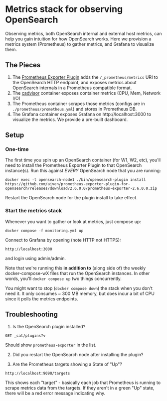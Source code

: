 # Metrics stack for observing OpenSearch

Observing metrics, both OpenSearch internal and external host metrics, can help you gain intuition for how OpenSearch works.  Here we provision a metrics system (Prometheus) to gather metrics, and Grafana to visualize them.

## The Pieces
1. The [Prometheus Exporter Plugin](https://github.com/aiven/prometheus-exporter-plugin-for-opensearch)
 adds the `/_prometheus/metrics` URI to the OpenSearch HTTP endpoint, and exposes metrics about OpenSearch internals in a Prometheus compatible format.
2. The [cadvisor](https://github.com/google/cadvisor) container exposes container metrics (CPU, Mem, Network I/O)
3. The Prometheus container scrapes those metrics (configs are in `./prometheus/prometheus.yml`) and stores in Prometheus DB.
4. The Grafana container exposes Grafana on http://localhost:3000 to visualize the metrics.  We provide a pre-built dashboard.

## Setup

### One-time
The first time you spin up an OpenSearch container (for W1, W2, etc), you'll need to install the Prometheus Exporter Plugin to that OpenSearch instance(s).  Run this against *EVERY* OpenSearch node that you are running:
```
docker exec -t opensearch-node1 ./bin/opensearch-plugin install https://github.com/aiven/prometheus-exporter-plugin-for-opensearch/releases/download/2.6.0.0/prometheus-exporter-2.6.0.0.zip
```
Restart the OpenSearch node for the plugin install to take effect.

### Start the metrics stack
Whenever you want to gather or look at metrics, just compose up:

```
docker compose -f monitoring.yml up
```
Connect to Grafana by opening (note HTTP not HTTPS):
```
http://localhost:3000
```
and login using admin/admin.

Note that we're running this **in addition to** (along side of) the weekly docker-compose-wX files that run the OpenSearch instances.  In other words, you'll `docker compose up` two things concurrently.

You might want to stop (`docker compose down`) the stack when you don't need it.  It only consumes ~ 300 MB memory, but does incur a bit of CPU since it polls the metrics endpoints.

## Troubleshooting

1. Is the OpenSearch plugin installed?
```
GET _cat/plugins?v
```
Should show `prometheus-exporter` in the list.


2. Did you restart the OpenSearch node after installing the plugin?

3. Are the Prometheus targets showing a State of "Up"?
```
http://localhost:9090/targets
```
This shows each "target" - basically each job that Prometheus is running to scrape metrics data from the targets.  If they aren't in a green "Up" state, there will be a red error message indicating why.